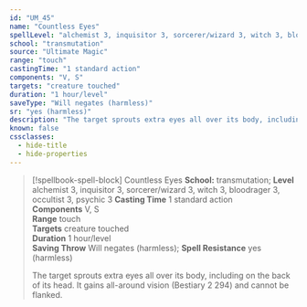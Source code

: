 ```yaml
---
id: "UM_45"
name: "Countless Eyes"
spellLevel: "alchemist 3, inquisitor 3, sorcerer/wizard 3, witch 3, bloodrager 3, occultist 3, psychic 3"
school: "transmutation"
source: "Ultimate Magic"
range: "touch"
castingTime: "1 standard action"
components: "V, S"
targets: "creature touched"
duration: "1 hour/level"
saveType: "Will negates (harmless)"
sr: "yes (harmless)"
description: "The target sprouts extra eyes all over its body, including on the back of its head. It gains all-around vision (Bestiary 2 294) and cannot be flanked."
known: false
cssclasses:
  - hide-title
  - hide-properties
---
```


> [!spellbook-spell-block] Countless Eyes
> **School:** transmutation; **Level** alchemist 3, inquisitor 3, sorcerer/wizard 3, witch 3, bloodrager 3, occultist 3, psychic 3
> **Casting Time** 1 standard action  
> **Components** V, S  
> **Range** touch  
> **Targets** creature touched  
> **Duration** 1 hour/level  
> **Saving Throw** Will negates (harmless); **Spell Resistance** yes (harmless)
> 
> The target sprouts extra eyes all over its body, including on the back of its head. It gains all-around vision (Bestiary 2 294) and cannot be flanked.